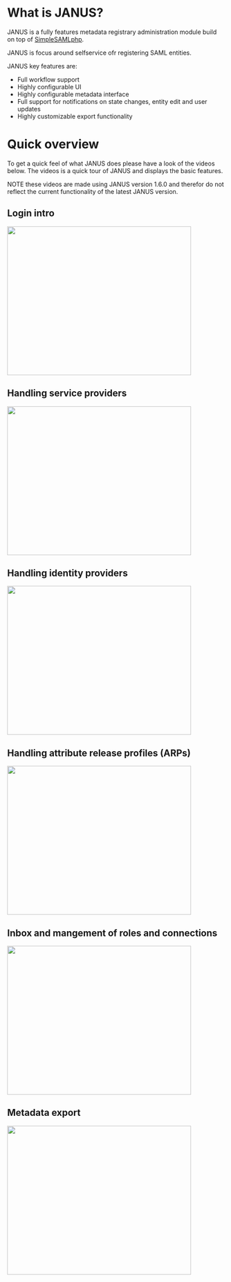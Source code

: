 # What is JANUS? #
JANUS is a fully features metadata registrary administration module build on top of [SimpleSAMLphp](http://code.google.com/p/simplesamlphp/).

JANUS is focus around selfservice ofr registering SAML entities.

JANUS key features are:
  * Full workflow support
  * Highly configurable UI
  * Highly configurable metadata interface
  * Full support for notifications on state changes, entity edit and user updates
  * Highly customizable export functionality

# Quick overview #

To get a quick feel of what JANUS does please have a look of the videos below. The videos is a quick tour of JANUS and displays the basic features.

NOTE these videos are made using JANUS version 1.6.0 and therefor do not reflect the current functionality of the latest  JANUS version.

## Login intro ##
<a href='http://www.youtube.com/watch?feature=player_embedded&v=-iNDtGhaA_8' target='_blank'><img src='http://img.youtube.com/vi/-iNDtGhaA_8/0.jpg' width='425' height=344 /></a>

## Handling service providers ##
<a href='http://www.youtube.com/watch?feature=player_embedded&v=c_iX-WlewlU' target='_blank'><img src='http://img.youtube.com/vi/c_iX-WlewlU/0.jpg' width='425' height=344 /></a>

## Handling identity providers ##
<a href='http://www.youtube.com/watch?feature=player_embedded&v=nheuywlAdXs' target='_blank'><img src='http://img.youtube.com/vi/nheuywlAdXs/0.jpg' width='425' height=344 /></a>

## Handling attribute release profiles (ARPs) ##
<a href='http://www.youtube.com/watch?feature=player_embedded&v=ogmmD_MsK2g' target='_blank'><img src='http://img.youtube.com/vi/ogmmD_MsK2g/0.jpg' width='425' height=344 /></a>

## Inbox and mangement of roles and connections ##
<a href='http://www.youtube.com/watch?feature=player_embedded&v=4oqmnJyMBBA' target='_blank'><img src='http://img.youtube.com/vi/4oqmnJyMBBA/0.jpg' width='425' height=344 /></a>

## Metadata export ##
<a href='http://www.youtube.com/watch?feature=player_embedded&v=4oqmnJyMBBA' target='_blank'><img src='http://img.youtube.com/vi/4oqmnJyMBBA/0.jpg' width='425' height=344 /></a>